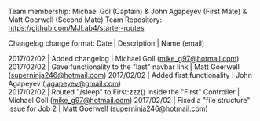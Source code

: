 Team membership:  Michael Gol (Captain) & John Agapeyev (First Mate) & Matt Goerwell (Second Mate)
Team Repository:  https://github.com/MJLab4/starter-routes

Changelog change format:
Date | Description | Name (email)

2017/02/02 | Added changelog | Michael Goll (mike_g97@hotmail.com)
2017/02/02 | Gave functionality to the "last" navbar link | Matt Goerwell (superninja246@hotmail.com)
2017/02/02 | Added first functionality | John Agapeyev (jagapeyev@gmail.com)  
2017/02/02 | Routed "/sleep" to First:zzz() inside the "First" Controller | Michael Goll (mike_g97@hotmail.com)
2017/02/02 | Fixed a "file structure" issue for Job 2 | Matt Goerwell (superninja246@hotmail.com)
